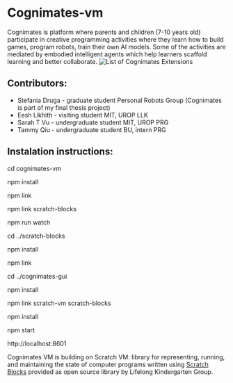 # Cognimates-vm
Cognimates is platform where parents and children (7-10 years old) participate in creative programming activities where they learn how to build games, program robots, train their own AI models. Some of the activities are mediated by embodied intelligent agents which help learners scaffold learning and better collaborate. 
![List of Cognimates Extensions](https://github.com/mitmedialab/cognimates-gui/blob/379817bb6e013f585f672a85c8863b899d6381bd/src/lib/libraries/extensions/list_extensions.png?raw=true)



## Contributors:
* Stefania Druga - graduate student Personal Robots Group (Cognimates is part of my final thesis project) 
* Eesh Likhith - visiting student MIT, UROP LLK 
* Sarah T Vu - undergraduate student MIT, UROP PRG
* Tammy Qiu - undergraduate student BU, intern PRG


## Instalation instructions:

cd cognimates-vm

npm install

npm link

npm link scratch-blocks 

npm run watch

cd ../scratch-blocks

npm install

npm link

cd ../cognimates-gui

npm install

npm link scratch-vm scratch-blocks

npm install

npm start

http://localhost:8601



Cognimates VM is building on Scratch VM: library for representing, running, and maintaining the state of computer programs written using [Scratch Blocks](https://github.com/LLK/scratch-blocks) provided as open source library by Lifelong Kindergarten Group.
